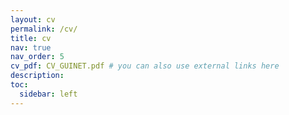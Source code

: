 ```yaml
---
layout: cv
permalink: /cv/
title: cv
nav: true
nav_order: 5
cv_pdf: CV_GUINET.pdf # you can also use external links here
description:
toc:
  sidebar: left
---
```

